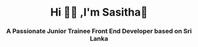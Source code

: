 <h1 align="center">Hi 🙋‍♂️ ,I'm Sasitha👋</h1>
<h3 align="center">A Passionate Junior Trainee Front End Developer based on Sri Lanka</h3>

